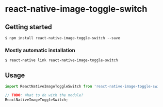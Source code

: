 # react-native-image-toggle-switch

## Getting started

`$ npm install react-native-image-toggle-switch --save`

### Mostly automatic installation

`$ react-native link react-native-image-toggle-switch`

## Usage
```javascript
import ReactNativeImageToggleSwitch from 'react-native-image-toggle-switch';

// TODO: What to do with the module?
ReactNativeImageToggleSwitch;
```
